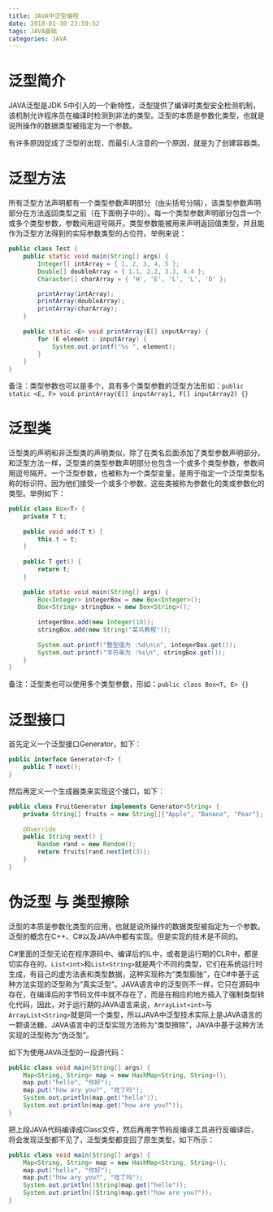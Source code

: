 ```yaml
---
title: JAVA中泛型编程
date: 2018-01-30 23:59:52
tags: JAVA基础
categories: JAVA
---
```


# 泛型简介

JAVA泛型是JDK 5中引入的一个新特性，泛型提供了编译时类型安全检测机制，该机制允许程序员在编译时检测到非法的类型。泛型的本质是参数化类型，也就是说所操作的数据类型被指定为一个参数。

有许多原因促成了泛型的出现，而最引人注意的一个原因，就是为了创建容器类。

# 泛型方法

所有泛型方法声明都有一个类型参数声明部分（由尖括号分隔），该类型参数声明部分在方法返回类型之前（在下面例子中的<E>）。每一个类型参数声明部分包含一个或多个类型参数，参数间用逗号隔开。类型参数能被用来声明返回值类型，并且能作为泛型方法得到的实际参数类型的占位符。举例来说：

```java
public class Test {    
    public static void main(String[] args) {
        Integer[] intArray = { 1, 2, 3, 4, 5 };
        Double[] doubleArray = { 1.1, 2.2, 3.3, 4.4 };
        Character[] charArray = { 'H', 'E', 'L', 'L', 'O' };

        printArray(intArray);
        printArray(doubleArray);
        printArray(charArray);
    }
    
    public static <E> void printArray(E[] inputArray) {
        for (E element : inputArray) {
            System.out.printf("%s ", element);
        }
    }
}
```

备注：类型参数也可以是多个，具有多个类型参数的泛型方法形如：`public static <E, F> void printArray(E[] inputArray1, F[] inputArray2) {}`

# 泛型类

泛型类的声明和非泛型类的声明类似，除了在类名后面添加了类型参数声明部分。和泛型方法一样，泛型类的类型参数声明部分也包含一个或多个类型参数，参数间用逗号隔开。一个泛型参数，也被称为一个类型变量，是用于指定一个泛型类型名称的标识符。因为他们接受一个或多个参数，这些类被称为参数化的类或参数化的类型。举例如下：

```java
public class Box<T> {
    private T t;
    
    public void add(T t) {
        this.t = t;
    }
   
    public T get() {
        return t;
    }
    
    public static void main(String[] args) {
        Box<Integer> integerBox = new Box<Integer>();
        Box<String> stringBox = new Box<String>();
     
        integerBox.add(new Integer(10));
        stringBox.add(new String("菜鸟教程"));
     
        System.out.printf("整型值为 :%d\n\n", integerBox.get());
        System.out.printf("字符串为 :%s\n", stringBox.get());
    }
}
```

备注：泛型类也可以使用多个类型参数，形如：`public class Box<T, E> {}`

# 泛型接口

首先定义一个泛型接口Generator，如下：

```java
public interface Generator<T> {
    public T next();
}
```

然后再定义一个生成器类来实现这个接口，如下：

```java
public class FruitGenerator implements Generator<String> {
    private String[] fruits = new String[]{"Apple", "Banana", "Pear"};
	
    @Override
    public String next() {
        Random rand = new Random();
        return fruits[rand.nextInt(3)];
    }
}
```

# 伪泛型 与 类型擦除

泛型的本质是参数化类型的应用，也就是说所操作的数据类型被指定为一个参数。泛型的概念在C++、C#以及JAVA中都有实现。但是实现的技术是不同的。

C#里面的泛型无论在程序源码中、编译后的IL中，或者是运行期的CLR中，都是切实存在的，`List<int>`和`List<String>`就是两个不同的类型，它们在系统运行时生成，有自己的虚方法表和类型数据，这种实现称为“类型膨胀”，在C#中基于这种方法实现的泛型称为“真实泛型”。JAVA语言中的泛型则不一样，它只在源码中存在，在编译后的字节码文件中就不存在了，而是在相应的地方插入了强制类型转化代码，因此，对于运行期的JAVA语言来说，`ArrayList<int>`与`ArrayList<String>`就是同一个类型，所以JAVA中泛型技术实际上是JAVA语言的一颗语法糖，JAVA语言中的泛型实现方法称为“类型擦除”，JAVA中基于这种方法实现的泛型称为“伪泛型”。

如下为使用JAVA泛型的一段源代码：

```java
public class void main(String[] args) {
    Map<String, String> map = new HashMap<String, String>();
    map.put("hello", "你好");
    map.put("how ary you?", "吃了吗");
    System.out.println(map.get("hello"));
    System.out.println(map.get("how are you?"));
}
```

把上段JAVA代码编译成Class文件，然后再用字节码反编译工具进行反编译后，将会发现泛型都不见了，泛型类型都变回了原生类型，如下所示：

```java
public class void main(String[] args) {
    Map<String, String> map = new HashMap<String, String>();
    map.put("hello", "你好");
    map.put("how ary you?", "吃了吗");
    System.out.println((String)map.get("hello"));
    System.out.println((String)map.get("how are you?"));
}
```